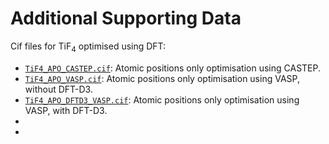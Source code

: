 # Additional Supporting Data

Cif files for TiF<sub>4</sub> optimised using DFT:
- [`TiF4_APO_CASTEP.cif`](./TiF4_APO_CASTEP.cif): Atomic positions only optimisation using CASTEP.
- [`TiF4_APO_VASP.cif`](./TiF4_APO_VASP.cif): Atomic positions only optimisation using VASP, without DFT-D3.
- [`TiF4_APO_DFTD3_VASP.cif`](./TiF4_APO_DFTD3_VASP.cif): Atomic positions only optimisation using VASP, with DFT-D3.
- 
- 
